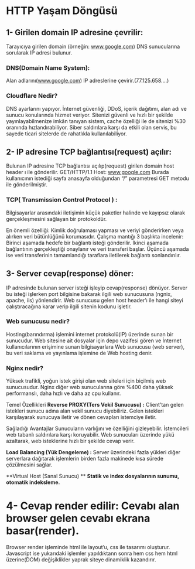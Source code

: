 # HTTP Yaşam Döngüsü


## 1- Girilen domain IP adresine çevrilir: 
Tarayıcıya girilen domain (örneğin: www.google.com) DNS sunucularına sorularak IP adresi bulunur.

### DNS(Domain Name System): 
Alan adlarını(www.google.com) IP adreslerine çevirir.(77.125.658….)

### Cloudflare Nedir?
DNS ayarlarını yapıyor.
İnternet güvenliği, DDoS, içerik dağıtımı, alan adı ve sunucu konularında hizmet veriyor. 
Sitenizi güvenli ve hızlı bir şekilde yayınlayabilmenize imkân tanıyan sistem, cache özelliği ile de sitenizi %30 oranında hızlandırabiliyor. 
Siber saldırılara karşı da etkili olan servis, bu sayede ticari sitelerde de rahatlıkla kullanılabiliyor.



## 2- IP adresine TCP bağlantısı(request) açılır: 
Bulunan IP adresine TCP bağlantısı açılıp(request) girilen domain host header ı ile gönderilir.
GET/HTTP/1.1
Host: www.google.com
Burada kullanıcının istediği sayfa anasayfa olduğundan “/” parametresi GET metodu ile gönderilmiştir. 

 ### TCP( Transmission Control Protocol ) :
 Bilgisayarlar arasındaki iletişimin küçük paketler halinde ve kayıpsız olarak gerçekleşmesini sağlayan bir protokoldür.
 
En önemli özelliği: Kimlik doğrulaması yapması ve veriyi gönderirken veya alırken veri bütünlüğünü korumasıdır.
 Çalışma mantığı 3 başlıkta incelenir: 
Birinci aşamada hedefe bir bağlantı isteği gönderilir. 
İkinci aşamada bağlantının gerçekleştiği onaylanır ve veri transferi başlar.
Üçüncü aşamada ise veri transferinin tamamlandığı taraflara iletilerek bağlantı sonlandırılır.


## 3- Server cevap(response) döner: 
IP adresinde bulunan server isteği işleyip cevap(response) dönüyor.
Server bu isteği işlerken port bilgisine bakarak ilgili web sunucusuna (ngnix, apache, iis) yönlendirir.
Web sunucusu gelen host header’ı ile hangi siteyi çalıştıracağına karar verip ilgili sitenin kodunu işletir.



### Web sunucusu nedir?
Hosting(barındırma) işlemini internet protokolü(IP) üzerinde sunan bir sunucudur.
Web sitesine ait dosyalar için depo vazifesi gören ve İnternet kullanıcılarının erişimine sunan bilgisayarlara Web sunucusu (web server), bu veri saklama ve yayınlama işlemine de Web hosting denir.

### Nginx nedir?
Yüksek trafikli, yoğun istek girişi olan web siteleri için biçilmiş web sunucusudur.
Nginx diğer web sunucularına göre %400 daha yüksek performanslı, daha hızlı ve daha az cpu kullanır.

Temel Özellikleri
**Reverse PROXY(Ters Vekil Sunucusu) :**  Client’tan gelen istekleri sunucu adına alan vekil sunucu diyebiliriz. Gelen istekleri karşılayarak sunucuya iletir ve dönen cevapları istemciye iletir.

Sağladığı Avantajlar
Sunucuların varlığını ve özelliğini gizleyebilir.
İstemcileri web tabanlı saldırılara karşı koruyabilir.
Web sunucuları üzerinde yükü azaltarak, web isteklerine hızlı bir şekilde cevap verir.

**Load Balancing (Yük Dengeleme) :** Server üzerindeki fazla yükleri diğer serverlara dağıtarak işlemlerin birden fazla makinede kısa sürede çözülmesini sağlar.

**Virtual Host (Sanal Sunucu) ** 
**Statik ve index dosyalarının sunumu, otomatik indeksleme.**


# 4- Cevap render edilir: Cevabı alan browser gelen cevabı ekrana basar(render). 

Browser render işleminde html ile layout’u, css ile tasarımı oluşturur. 
Javascript ise yukarıdaki işlemler yapıldıktann sonra hem css hem html üzerine(DOM) değişiklikler yaprak siteye dinamiklik kazandırır.

